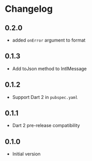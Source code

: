 # Changelog

## 0.2.0

- added `onError` argument to format

## 0.1.3

- Add toJson method to IntlMessage

## 0.1.2

- Support Dart 2 in `pubspec.yaml`

## 0.1.1

- Dart 2 pre-release compatibility

## 0.1.0

- Initial version
